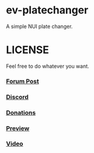# ev-platechanger
A simple NUI plate changer.

# LICENSE
Feel free to do whatever you want.

### [Forum Post](https://forum.cfx.re/t/release-ev-platechanger/4749084)
### [Discord](https://discord.com/invite/u4zk4tVTkG)
### [Donations](https://www.buymeacoffee.com/bombayV)


### [Preview](https://c.fileglass.com/59bd7.png)
### [Video](https://youtu.be/yaS4xfmHQ1Y)
